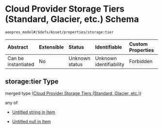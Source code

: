# Cloud Provider Storage Tiers (Standard, Glacier, etc.) Schema

```txt
aeopres_model#/$defs/Asset/properties/storage:tier
```



| Abstract            | Extensible | Status         | Identifiable            | Custom Properties | Additional Properties | Access Restrictions | Defined In                                                                |
| :------------------ | :--------- | :------------- | :---------------------- | :---------------- | :-------------------- | :------------------ | :------------------------------------------------------------------------ |
| Can be instantiated | No         | Unknown status | Unknown identifiability | Forbidden         | Allowed               | none                | [model.schema.json\*](../../out/model.schema.json "open original schema") |

## storage:tier Type

merged type ([Cloud Provider Storage Tiers (Standard, Glacier, etc.)](model-defs-asset-properties-cloud-provider-storage-tiers-standard-glacier-etc.md))

any of

*   [Untitled string in Item](model-defs-asset-properties-cloud-provider-storage-tiers-standard-glacier-etc-anyof-0.md "check type definition")

*   [Untitled null in Item](model-defs-asset-properties-cloud-provider-storage-tiers-standard-glacier-etc-anyof-1.md "check type definition")
